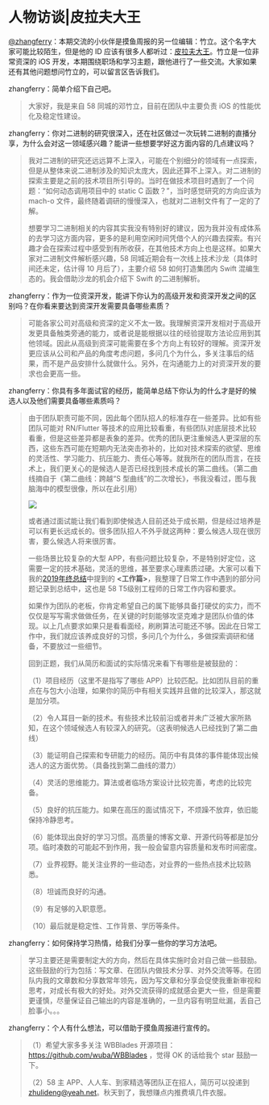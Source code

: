 # 人物访谈|皮拉夫大王

[@zhangferry](https://zhangferry.com)：本期交流的小伙伴是摸鱼周报的另一位编辑：竹立。这个名字大家可能比较陌生，但是他的 ID 应该有很多人都听过：[皮拉夫大王](https://www.jianshu.com/u/739b677928f7)。竹立是一位非常资深的 iOS 开发，本期围绕职场和学习主题，跟他进行了一些交流。大家如果还有其他问题想问竹立的，可以留言区告诉我们。

zhangferry：简单介绍下自己吧。

> 大家好，我是来自 58 同城的邓竹立，目前在团队中主要负责 iOS 的性能优化及稳定性建设。

zhangferry：你对二进制的研究很深入，还在社区做过一次玩转二进制的直播分享，为什么会对这一领域感兴趣？能讲一些想要学好这方面内容的几点建议吗？

> 我对二进制的研究还远远算不上深入，可能在个别细分的领域有一点探索，但是从整体来说二进制涉及的知识太庞大，因此还算不上深入。对二进制的探索主要是之前的技术项目所引导的。当时在做技术项目时遇到了一个问题：“如何动态调用项目中的 static C 函数？”，当时感觉研究的方向应该为 mach-o 文件，最终随着调研的慢慢深入，也就对二进制文件有了一定的了解。
>
> 想要学习二进制相关的内容其实我没有特别好的建议，因为我并没有成体系的去学习这方面内容，更多的是利用空闲时间凭借个人的兴趣去探索。有兴趣才会在探索过程中感受到有所收获，在其他技术方向上也是这样。如果大家对二进制文件解析感兴趣，58 同城近期会有一次线上技术沙龙（具体时间还未定，估计得 10 月后了），主要介绍 58 如何打造集团内 Swift 混编生态的。我会借助沙龙的机会介绍下 Swift 的二进制解析。

zhangferry：作为一位资深开发，能讲下你认为的高级开发和资深开发之间的区别吗？在你看来要达到资深开发需要具备哪些素质？

> 可能各家公司对高级和资深的定义不太一致。我理解资深开发相对于高级开发更具备触类旁通的能力，或者说是能根据以往的经验提取方法论应用到其他领域。因此从高级到资深可能需要在多个方向上有较好的理解。资深开发更应该从公司和产品的角度考虑问题，多问几个为什么，多关注事后的结果，而不是产品安排什么就做什么。另外，在沟通能力上的对资深开发的要求也会更高一些。

zhangferry：你具有多年面试官的经历，能简单总结下你认为的什么才是好的候选人以及他们需要具备哪些素质吗？

> 由于团队职责可能不同，因此每个团队招人的标准存在一些差异。比如有些团队可能对 RN/Flutter 等技术的应用比较看重，有些团队对底层技术比较看重，但是这些差异都是表象的差异。优秀的团队更注重候选人更深层的东西，这些东西可能在短期内无法突击弥补的，比如对技术探索的欲望、思维的灵活性、学习能力、抗压能力、责任心等等。就我所在的团队而言，在技术上，我们更关心的是候选人是否已经找到技术成长的第二曲线。（第二曲线摘自于《第二曲线：跨越“S 型曲线”的二次增长》，书我没看过，图与我脑海中的模型很像，所以在此引用）
>
> ![](https://cdn.zhangferry.com/Images/20210828093945.png)
>
> 或者通过面试能让我们看到即使候选人目前还处于成长期，但是经过培养是可以有更长远成长的。很多团队招人不外乎就这两种：要么候选人现在很厉害，要么候选人将来很厉害。
>
> 一些场景比较复杂的大型 APP，有些问题比较复杂，不是特别好定位，这需要一定的技术基础，灵活的思维，甚至要求心理素质过硬。大家可以看下我的[2019年终总结](https://www.jianshu.com/p/0a4831219cba "皮拉夫大王 2019年终总结")中提到的 **<工作篇>**，我整理了日常工作中遇到的部分问题记录到总结中，这也是 58 T5级别工程师的日常工作内容和要求。
>
> 如果作为团队的老板，你肯定希望自己的属下能够具备打硬仗的实力，而不仅仅是写写需求做做任务，在关键的时刻能够攻坚克难才是团队价值的体现。以上几点要求如果只是看看面经，刷刷算法可能还不够。因此在日常工作中，我们就应该养成良好的习惯，多问几个为什么，多做探索调研和储备，不要放过一些细节。
>
> 回到正题，我们从简历和面试的实际情况来看下有哪些是被鼓励的：
>
> （1）项目经历（这里不是指写了哪些 APP）比较匹配。比如团队目前的重点在与包大小治理，如果你的简历中有相关实践并且做的比较深入，那这就是加分项。
>
> （2）令人耳目一新的技术。有些技术比较前沿或者并未广泛被大家所熟知，在这个领域候选人有较深入的研究。（这表明候选人已经找到了第二曲线）
>
> （3）能证明自己探索和专研能力的经历。简历中有具体的事件能体现出候选人的这方面优势。（具备找到第二曲线的潜力）
>
> （4）灵活的思维能力。算法或者临场方案设计比较完善，考虑的比较完备。
>
> （5）良好的抗压能力。如果在高压的面试情况下，不烦躁不放弃，依旧能保持冷静思考。
>
> （6）能体现出良好的学习习惯。高质量的博客文章、开源代码等都是加分项。临时凑数的可能起不到作用，我一般会留意内容质量和发布时间密度。
>
> （7）业界视野。能关注业界的一些动态，对业界的一些热点技术比较熟悉。
>
> （8）坦诚而良好的沟通。
>
> （9）有足够的入职意愿。
>
> （10）最后就是稳定性、工作背景、学历等条件。

zhangferry：如何保持学习热情，给我们分享一些你的学习方法吧。

> 学习主要还是需要制定大的方向，然后在具体实施时会对自己做一些鼓励。这些鼓励的行为包括：写文章、在团队内做技术分享、对外交流等等。在团队内我的文章数和分享数常年领先，因为写文章和分享会促使我重新审视和思考，对成长有极大的好处。对外交流获得的成就感会更大一些，但是需要更谨慎，尽量保证自己输出的内容是准确的，一旦内容有明显纰漏，丢自己脸事小。。。

zhangferry：个人有什么想法，可以借助于摸鱼周报进行宣传的。

> （1）希望大家多多关注 WBBlades 开源项目：https://github.com/wuba/WBBlades ，觉得 OK 的话给我个 star 鼓励一下。
>
> （2）58 主 APP、人人车、到家精选等团队正在招人，简历可以投递到 zhulideng@yeah.net。秋天到了，我想赚点内推费填几件衣服。
